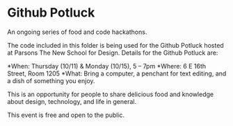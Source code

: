 Github Potluck
==============
An ongoing series of food and code hackathons.

The code included in this folder is being used for the Github Potluck hosted at Parsons The New School for Design. Details for the Github Potluck are:

*When: Thursday (10/11) & Monday (10/15), 5 – 7pm
*Where: 6 E 16th Street, Room 1205
*What: Bring a computer, a penchant for text editing, and a dish of something you enjoy.

This is an opportunity for people to share delicious food and knowledge about design, technology, and life in general.

This event is free and open to the public.